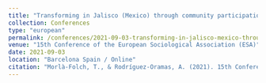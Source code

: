 ```yaml
---
title: "Transforming in Jalisco (Mexico) through community participation: the case of a school as Learning Community"
collection: Conferences
type: "european"
permalink: /conferences/2021-09-03-transforming-in-jalisco-mexico-through-community-participation
venue: "15th Conference of the European Sociological Association (ESA)"
date: 2021-09-03
location: "Barcelona Spain / Online"
citation: "Morlà-Folch, T., & Rodríguez-Oramas, A. (2021). 15th Conference of the European Sociological Association (ESA). Transforming in Jalisco (Mexico) through community participation: the case of a school as Learning Community (31 agost – 3 setembre)"
---
```

